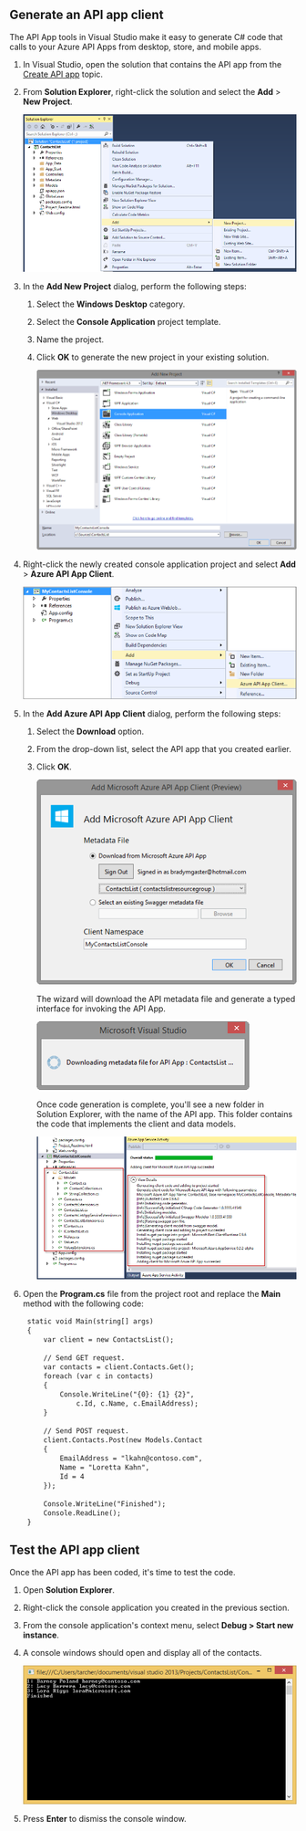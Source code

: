 ## Generate an API app client
The API App tools in Visual Studio make it easy to generate C# code that calls to your Azure API Apps from desktop, store, and mobile apps. 

1. In Visual Studio, open the solution that contains the API app from the [Create API app](/documentation/articles/app-service-dotnet-create-api-app/) topic. 
2. From **Solution Explorer**, right-click the solution and select the **Add** > **New Project**.
   
    ![Add a new project](./media/app-service-dotnet-debug-api-app-gen-api-client/01-add-new-project-v3.png)
3. In the **Add New Project** dialog, perform the following steps:
   
   1. Select the **Windows Desktop** category.
   2. Select the **Console Application** project template.
   3. Name the project.
   4. Click **OK** to generate the new project in your existing solution.
      
      ![Add a new project](./media/app-service-dotnet-debug-api-app-gen-api-client/02-contact-list-console-project-v3.png)
4. Right-click the newly created console application project and select **Add** > **Azure API App Client**. 
   
    ![Add a new Client](./media/app-service-dotnet-debug-api-app-gen-api-client/03-add-azure-api-client-v3.png)
5. In the **Add Azure API App Client** dialog, perform the following steps: 
   
   1. Select the **Download** option. 
   2. From the drop-down list, select the API app that you created earlier. 
   3. Click **OK**. 
      
      ![Generation Screen](./media/app-service-dotnet-debug-api-app-gen-api-client/04-select-the-api-v3.png)
      
      The wizard will download the API metadata file and generate a typed interface for invoking the API App.
      
      ![Generation Happening](./media/app-service-dotnet-debug-api-app-gen-api-client/05-metadata-downloading-v3.png)
      
      Once code generation is complete, you'll see a new folder in Solution Explorer, with the name of the API app. This folder contains the code that implements the client and data models. 
      
      ![Generation Complete](./media/app-service-dotnet-debug-api-app-gen-api-client/06-code-gen-output-v3.png)
6. Open the **Program.cs** file from the project root and replace the **Main** method with the following code: 
   
        static void Main(string[] args)
        {
            var client = new ContactsList();
   
            // Send GET request.
            var contacts = client.Contacts.Get();
            foreach (var c in contacts)
            {
                Console.WriteLine("{0}: {1} {2}",
                    c.Id, c.Name, c.EmailAddress);
            }
   
            // Send POST request.
            client.Contacts.Post(new Models.Contact
            {
                EmailAddress = "lkahn@contoso.com",
                Name = "Loretta Kahn",
                Id = 4
            });
   
            Console.WriteLine("Finished");
            Console.ReadLine();
        }

## Test the API app client
Once the API app has been coded, it's time to test the code.

1. Open **Solution Explorer**.
2. Right-click the console application you created in the previous section.
3. From the console application's context menu, select **Debug > Start new instance**. 
4. A console windows should open and display all of the contacts. 
   
    ![Running console app](./media/app-service-dotnet-debug-api-app-gen-api-client/running-console-app.png)
5. Press **Enter** to dismiss the console window.          

